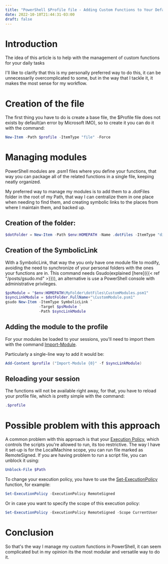 ```yaml
---
title: "PowerShell $Profile file - Adding Custom Functions to Your Default PowerShell Terminal"
date: 2022-10-10T21:44:31-03:00
draft: false
---
```


# Introduction

The idea of this article is to help with the management of custom functions for your daily tasks

I'll like to clarify that this is my personally preferred way to do this, it can be unnecessarily overcomplicated to some, but in the way that I tackle it, it makes the most sense for my workflow.

# Creation of the file

The first thing you have to do is create a base file, the $Profile file does not exists by default(an error by Microsoft IMO), so to create it you can do it with the command:
``` powershell
New-Item -Path $profile -ItemType "file" -Force
```

# Managing modules

PowerShell modules are .psm1 files where you define your functions, that way you can package all of the related functions in a single file, keeping neatly organized.

My preferred way to manage my modules is to add them to a .dotFiles folder in the root of my Path, that way I can centralize them in one place when needing to find them, and creating symbolic links to the places from where I maintain them, and backed up.

## Creation of the folder:
``` powershell
$dotFolder = New-Item -Path $env:HOMEPATH -Name .dotFiles -ItemType "directory"
```

## Creation of the SymbolicLink
With a SymbolicLink, that way the you only have one module file to modify, avoiding the need to synchronize of your personal folders with the ones your functions are in. This command needs Gsudo(explained [here]({{< ref "/posts/gsudo.md" >}})), an alternative is use a PowerShell console with administrative privileges. 

``` powershell
$psModule = "$env:HOMEPATH\MyFolder\dotFiles\CustomModules.psm1"
$syncLinkModule = $dotFolder.FullName+"\CustomModule.psm1"
gsudo New-Item -ItemType SymbolicLink `
               -Target $psModule `
               -Path $syncLinkModule
```

## Adding the module to the profile

For your modules be loaded to your sessions, you'll need to import them with the command [Import-Module](https://learn.microsoft.com/en-us/powershell/module/microsoft.powershell.core/import-module?view=powershell-7.2).

Particularly a single-line way to add it would be:
``` powershell
Add-Content $profile ("Import-Module {0}" -f $syncLinkModule)
```

## Reloading your session

The functions will not be available right away, for that, you have to reload your profile file, which is pretty simple with the command:

``` powershell
.$profile
```

# Possible problem with this approach
A common problem with this approach is that your [Execution Policy](https://learn.microsoft.com/en-us/powershell/module/microsoft.powershell.core/about/about_execution_policies?view=powershell-7.2), which controls the scripts you're allowed to run, its too restrictive. The way I have it set-up is for the LocalMachine scope, you can run file marked as RemoteSigned. If you are having problem to run a script file, you can unblock it using:

``` powershell
Unblock-File $Path
```

To change your execution policy, you have to use the [Set-ExecutionPolicy](https://learn.microsoft.com/en-us/powershell/module/microsoft.powershell.security/set-executionpolicy?view=powershell-7.2) function, for example:

``` powershell
Set-ExecutionPolicy -ExecutionPolicy RemoteSigned
```

Or in case you want to specify the scope of this execution policy:

``` powershell
Set-ExecutionPolicy -ExecutionPolicy RemoteSigned -Scope CurrentUser
```

# Conclusion

So that's the way I manage my custom functions in PowerShell, it can seem complicated but in my opinion its the most modular and versatile way to do it.